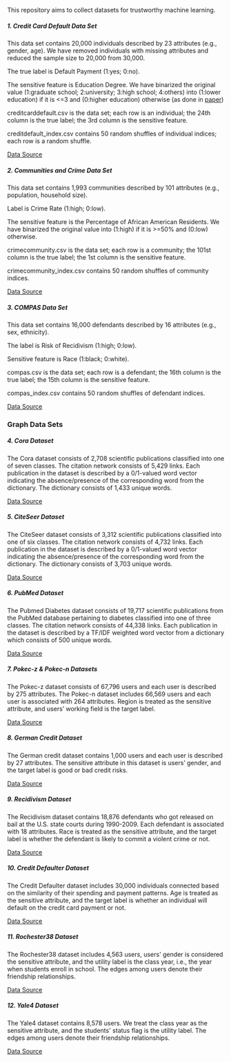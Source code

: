 This repository aims to collect datasets for trustworthy machine learning.

##### 1. Credit Card Default Data Set

This data set contains 20,000 individuals described by 23 attributes (e.g., gender, age). We have removed individuals with missing attributes and reduced the sample size to 20,000 from 30,000.

The true label is Default Payment (1:yes; 0:no).

The sensitive feature is Education Degree. We have binarized the original value (1:graduate school; 2:university; 3:high school; 4:others) into (1:lower education) if it is <=3 and (0:higher education) otherwise (as done in [paper](http://papers.nips.cc/paper/8294-the-price-of-fair-pca-one-extra-dimension.pdf))

creditcarddefault.csv is the data set; each row is an individual; the 24th column is the true label; the 3rd column is the sensitive feature.

creditdefault_index.csv contains 50 random shuffles of individual indices; each row is a random shuffle.

 [Data Source](https://archive.ics.uci.edu/ml/datasets/default+of+credit+card+clients)

##### 2. Communities and Crime Data Set

This data set contains 1,993 communities described by 101 attributes (e.g., population, household size).

Label is Crime Rate (1:high; 0:low).

The sensitive feature is the Percentage of African American Residents. We have binarized the original value into (1:high) if it is >=50% and (0:low) otherwise.

crimecommunity.csv is the data set; each row is a community; the 101st column is the true label; the 1st column is the sensitive feature.

crimecommunity_index.csv contains 50 random shuffles of community indices.

[Data Source](http://archive.ics.uci.edu/ml/datasets/communities+and+crime)

##### 3. COMPAS Data Set

This data set contains 16,000 defendants described by 16 attributes (e.g., sex, ethnicity).

The label is Risk of Recidivism (1:high; 0:low).

Sensitive feature is Race (1:black; 0:white).

compas.csv is the data set; each row is a defendant; the 16th column is the true label; the 15th column is the sensitive feature.

compas_index.csv contains 50 random shuffles of defendant indices.

[Data Source](https://www.kaggle.com/danofer/compass)

### Graph Data Sets

##### 4. Cora Dataset

The Cora dataset consists of 2,708 scientific publications classified into one of seven classes. The citation network consists of 5,429 links. Each publication in the dataset is
described by a 0/1-valued word vector indicating the absence/presence of the corresponding word from the dictionary. The dictionary consists of 1,433 unique words.

[Data Source](https://www.kaggle.com/datasets/mrkmakr/cora-dataset)

##### 5. CiteSeer Dataset

The CiteSeer dataset consists of 3,312 scientific publications classified into one of six classes. The citation network consists of 4,732 links. Each publication in the dataset is described by a 0/1-valued word vector indicating the absence/presence of the corresponding word from the dictionary. The dictionary consists of 3,703 unique words.

[Data Source](https://www.kaggle.com/datasets/shichenyang/citeseer)

##### 6. PubMed Dataset

The Pubmed Diabetes dataset consists of 19,717 scientific publications from the PubMed database pertaining to diabetes classified into one of three classes. The citation network consists of 44,338 links. Each publication in the dataset is described by a TF/IDF weighted word vector from a dictionary which consists of 500 unique words.

[Data Source](https://relational.fit.cvut.cz/dataset/PubMed_Diabetes)

##### 7. Pokec-z & Pokec-n Datasets

The Pokec-z dataset consists of 67,796 users and each user is described by 275 attributes. The Pokec-n dataset includes 66,569 users and each user is associated with 264 attributes. Region is treated as the sensitive attribute, and users’ working field is the target label.

[Data Source](https://github.com/HuiHu1/Privacy-Preserving-Graph-Convolutional-Network/tree/main/datasets)

##### 8. German Credit Dataset

The German credit dataset contains 1,000 users and each user is described by 27 attributes. The sensitive attribute in this dataset is users’ gender, and the target label is good or bad credit risks.

[Data Source](https://github.com/HuiHu1/Privacy-Preserving-Graph-Convolutional-Network/tree/main/datasets)

##### 9. Recidivism Dataset

The Recidivism dataset contains 18,876 defendants who got released on bail at the U.S. state courts during 1990-2009. Each defendant is associated with 18 attributes. Race is treated as the sensitive attribute, and the target label is whether the defendant is likely to commit a violent crime or not.

[Data Source](https://github.com/HuiHu1/Privacy-Preserving-Graph-Convolutional-Network/tree/main/datasets)

##### 10. Credit Defaulter Dataset
The Credit Defaulter dataset includes 30,000 individuals connected based on the similarity of their spending and payment patterns. Age is treated as the sensitive attribute, and the target label is whether an individual will default on the credit card payment or not.

[Data Source](https://github.com/HuiHu1/Privacy-Preserving-Graph-Convolutional-Network/tree/main/datasets)


##### 11. Rochester38 Dataset

The Rochester38 dataset includes 4,563 users, users' gender is considered the sensitive attribute, and the utility label is the class year, i.e., the year when students enroll in school. The edges among users denote their friendship relationships.

[Data Source](https://networkrepository.com/socfb-Rochester38.php)


##### 12. Yale4 Dataset

The Yale4 dataset contains 8,578 users. We treat the class year as the sensitive attribute, and the students' status flag is the utility label. The edges among users denote their friendship relationships.

[Data Source](https://networkrepository.com/socfb-Yale4.php)
